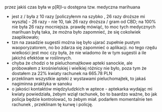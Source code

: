 przez jakiś czas była w p[R]l-u dostępna tzw. medyczna marihuana

 - jest z / była z 10 razy [policzyłenm na szybko , 26 razy droższe mi wyszła] - 26 razy - nie 10, tak 26 razy droższa / gram od CBD; na 100% nie była 26 razy mocniejsza. prawdę mówiąć, to moc tych medycznych marihuan byłą taka, że można było zapomnieć, że się cokolwiek zaaplikowało;
 - tzn na zasadzie sugestii można isę było ujarać zupełnie pustym waoporyzatorem, no bo zdarza się zapomnieć o aplikacji. no tego rzędu wielkości jest moc czy była, że nie wiadomo ile w tym sugestii a ile jakichś efektóœ w   roślinnych. 
 - chyba że chodzi o te pieluchomajtkowe apteki sanockie, ale próbowałem z krośnieńskiej i wielkiej różnicy nie było, poza tym że dostałem za 22% kwiaty rachunek na 665.78 PLN
 - przeklinam wszystkie apteki z wystawami pieluchomajtek, to jakaś nagiminna praktyka w sanoku
 - o jakości kontaktów międzyludzkich w aptece - aptekarka wydając mi kwiaty powiedziała, żebym wziął rachunek, bo to baardzo ważne, bo jak policja będzie kontrolować, to żebym miał. podarłem momentalnie ten rachunek , przeklinam tę kurwę i policję. 
